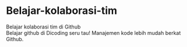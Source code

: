 # Belajar-kolaborasi-tim
Belajar kolaborasi tim di Github   
Belajar github di Dicoding seru tau!
Manajemen kode lebih mudah berkat Github.

